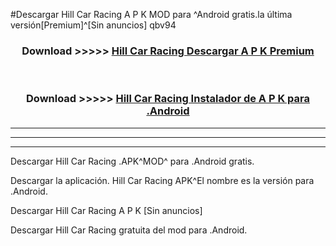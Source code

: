 #Descargar Hill Car Racing  A P K MOD para ^Android gratis.la última versión[Premium]^[Sin anuncios] qbv94



<div align="center">
<h3>Download >>>>> <a href="https://es-web.web.app/?es= Hill Car Racing ">Hill Car Racing  Descargar A P K Premium</a></h3><br>

<h3>Download >>>>> <a href="https://es-web.web.app/?es= Hill Car Racing ">Hill Car Racing  Instalador de A P K para .Android</a></h3>
</div>


----------------------------------------------------------

----------------------------------------------------------

----------------------------------------------------------

Descargar Hill Car Racing  .APK^MOD^ para .Android gratis.

Descargar la aplicación. Hill Car Racing  APK^El nombre es la versión para .Android.

Descargar Hill Car Racing  A P K [Sin anuncios]

Descargar Hill Car Racing  gratuita del mod para .Android.